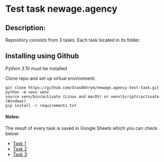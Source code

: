 # Test task newage.agency
## Description:
Repository consists from 3 tasks. Each task located in its folder.
## Installing using Github
Python 3.10  must be installed

Clone repo and set up virtual environment:
```shell
git clone https://github.com/StasOkhrym/newage.agency-test-task.git
python -m venv venv
source venv/bin/activate (Linux and macOS) or venv\Scripts\activate (Windows)
pip install -r requirements.txt
```


#### Notes:

The result of every task is saved in Google Sheets which you can check below:

- [Task 1](https://docs.google.com/spreadsheets/d/1NAyxY4hdqbBBwdbk2DnL0rvg9WAZy_57A-q6s02m4ok/edit#gid=0)
- [Task 2](https://docs.google.com/spreadsheets/d/1I81RxAj9wSjS-H3h5F_ETmvN3NWn0s1bq8yXebhh7Us/edit#gid=2014478030)
- [Task 3](https://docs.google.com/spreadsheets/d/1atkjUdo5zbSxcH-GY9NCx1t7Q7RZCriQNSk7UqLp4So/edit#gid=0)
